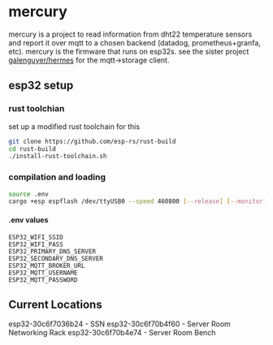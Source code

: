 # mercury
mercury is a project to read information from dht22 temperature sensors and report it over mqtt to a chosen backend (datadog, prometheus+granfa, etc). mercury is the firmware that runs on esp32s. see the sister project [galenguyer/hermes](https://github.com/galenguyer/hermes) for the mqtt->storage client.

## esp32 setup
### rust toolchian
set up a modified rust toolchain for this
```bash
git clone https://github.com/esp-rs/rust-build
cd rust-build
./install-rust-toolchain.sh
```

### compilation and loading
```bash
source .env
cargo +esp espflash /dev/ttyUSB0 --speed 460800 [--release] [--monitor]
```
#### .env values
```
ESP32_WIFI_SSID
ESP32_WIFI_PASS
ESP32_PRIMARY_DNS_SERVER
ESP32_SECONDARY_DNS_SERVER
ESP32_MQTT_BROKER_URL
ESP32_MQTT_USERNAME
ESP32_MQTT_PASSWORD
```

## Current Locations
esp32-30c6f7036b24 - SSN
esp32-30c6f70b4f60 - Server Room Networking Rack
esp32-30c6f70b4e74 - Server Room Bench
